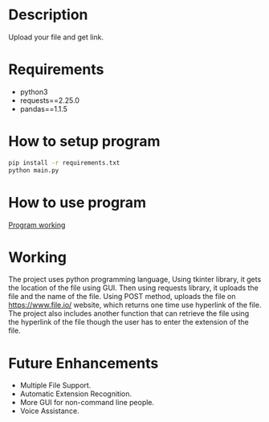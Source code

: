 # Description
Upload your file and get link.

# Requirements
* python3
* requests==2.25.0
* pandas==1.1.5

# How to setup program
```bash
pip install -r requirements.txt
python main.py
```
# How to use program

[Program working](https://github.com/jairajsahgal/file_uploader/main/simplescreenrecorder-2020-12-12_21.59.29.gif)

# Working
The project uses python programming language, Using tkinter library, it gets the location of the file using GUI.
Then using requests library, it uploads the file and the name of the file. Using POST method, uploads the file on https://www.file.io/ website, which returns one time use hyperlink of the file.
The project also includes another function that can retrieve the file using the hyperlink of the file though the user has to enter the extension of the file.


# Future Enhancements
* Multiple File Support.
* Automatic Extension Recognition.
* More GUI for non-command line people.
* Voice Assistance.
